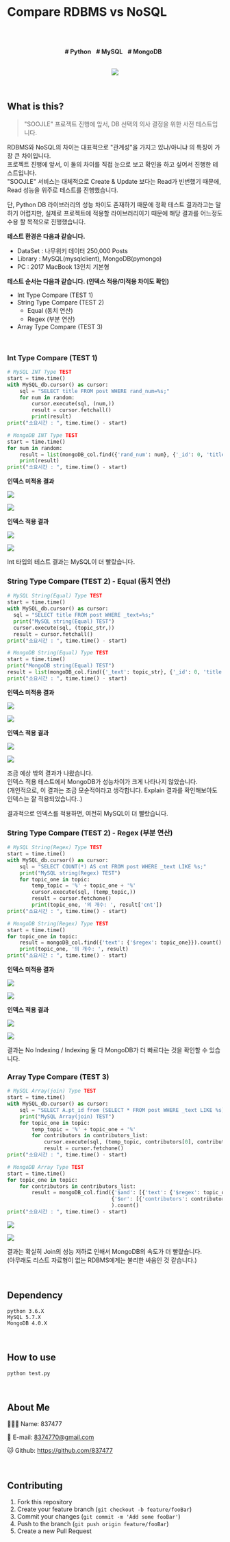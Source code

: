 # Compare RDBMS vs NoSQL
<br><br>

<div align=center>
    <strong># Python</strong> &nbsp;
    <strong># MySQL</strong> &nbsp;    
    <strong># MongoDB</strong> &nbsp;
    <br><br>
    <p><img src="./rdm/MysqlvsMongodb.png"></p>
</div>
<br>

## What is this?
> "SOOJLE" 프로젝트 진행에 앞서, DB 선택의 의사 결정을 위한 사전 테스트입니다.

RDBMS와 NoSQL의 차이는 대표적으로 "관계성"을 가지고 있냐/아니냐 의 특징이 가장 큰 차이입니다.<br>
프로젝트 진행에 앞서, 이 둘의 차이를 직접 눈으로 보고 확인을 하고 싶어서 진행한 테스트입니다.<br>
"SOOJLE" 서비스는 대체적으로 Create & Update 보다는 Read가 빈번했기 때문에, Read 성능을 위주로 테스트를 진행했습니다.

단, Python DB 라이브러리의 성능 차이도 존재하기 때문에 정확 테스트 결과라고는 말하기 어렵지만, 실제로 프로젝트에 적용할 라이브러리이기 때문에 해당 결과를 어느정도 수용 할 목적으로 진행했습니다.

**테스트 환경은 다음과 같습니다.**
- DataSet : 나무위키 데이터 250,000 Posts
- Library : MySQL(mysqlclient), MongoDB(pymongo)
- PC : 2017 MacBook 13인치 기본형

**테스트 순서는 다음과 같습니다. (인덱스 적용/미적용 차이도 확인)**
- Int Type Compare (TEST 1)
- String Type Compare (TEST 2)
  - Equal (동치 연산)
  - Regex (부분 연산)
- Array Type Compare (TEST 3)

<br>

### Int Type Compare (TEST 1)
```python
# MySQL INT Type TEST
start = time.time()
with MySQL_db.cursor() as cursor:
    sql = "SELECT title FROM post WHERE rand_num=%s;"
    for num in random:
        cursor.execute(sql, (num,))
        result = cursor.fetchall()
        print(result)
print("소요시간 : ", time.time() - start)

# MongoDB INT Type TEST
start = time.time()
for num in random:
    result = list(mongoDB_col.find({'rand_num': num}, {'_id': 0, 'title': 1}))
    print(result)
print("소요시간 : ", time.time() - start)
```

**인덱스 미적용 결과**
<p><img src="./rdm/TEST1_mysql_noindexing.png"></p>
<p><img src="./rdm/TEST1_mongodb_noindexing.png"></p>

**인덱스 적용 결과**
<p><img src="./rdm/TEST1_mysql_indexing.png"></p>
<p><img src="./rdm/TEST1_mongodb_indexing.png"></p>

Int 타입의 테스트 결과는 MySQL이 더 빨랐습니다.

### String Type Compare (TEST 2) - Equal (동치 연산)
```python
# MySQL String(Equal) Type TEST
start = time.time()
with MySQL_db.cursor() as cursor:
  sql = "SELECT title FROM post WHERE _text=%s;"
  print("MySQL string(Equal) TEST")
  cursor.execute(sql, (topic_str,))
  result = cursor.fetchall()
print("소요시간 : ", time.time() - start)

# MongoDB String(Equal) Type TEST
start = time.time()
print("MongoDB string(Equal) TEST")
result = list(mongoDB_col.find({'_text': topic_str}, {'_id': 0, 'title': 1}))
print("소요시간 : ", time.time() - start)
```

**인덱스 미적용 결과**
<p><img src="./rdm/TEST2_mysql_noindexing.png"></p>
<p><img src="./rdm/TEST2_mongodb_noindexing.png"></p>

**인덱스 적용 결과**
<p><img src="./rdm/TEST2_mysql_indexing.png"></p>
<p><img src="./rdm/TEST2_mongodb_indexing.png"></p>

조금 예상 밖의 결과가 나왔습니다.<br>
인덱스 적용 테스트에서 MongoDB가 성능차이가 크게 나타나지 않았습니다.<br>
(개인적으로, 이 결과는 조금 모순적이라고 생각합니다. Explain 결과를 확인해보아도 인덱스는 잘 적용되었습니다..)

결과적으로 인덱스를 적용하면, 여전히 MySQL이 더 빨랐습니다.

### String Type Compare (TEST 2) - Regex (부분 연산)
```python
# MySQL String(Regex) Type TEST
start = time.time()
with MySQL_db.cursor() as cursor:
    sql = "SELECT COUNT(*) AS cnt FROM post WHERE _text LIKE %s;"
    print("MySQL string(Regex) TEST")
    for topic_one in topic:
        temp_topic = '%' + topic_one + '%'
        cursor.execute(sql, (temp_topic,))
        result = cursor.fetchone()
        print(topic_one, '의 개수: ', result['cnt'])
print("소요시간 : ", time.time() - start)

# MongoDB String(Regex) Type TEST
start = time.time()
for topic_one in topic:
    result = mongoDB_col.find({'text': {'$regex': topic_one}}).count()
    print(topic_one, '의 개수: ', result)
print("소요시간 : ", time.time() - start)
```

**인덱스 미적용 결과**
<p><img src="./rdm/TEST2_2_mysql_noindexing.png"></p>
<p><img src="./rdm/TEST2_2_mongodb_noindexing.png"></p>

**인덱스 적용 결과**
<p><img src="./rdm/TEST2_2_mysql_indexing2.png"></p>
<p><img src="./rdm/TEST2_2_mongodb_indexing.png"></p>

결과는 No Indexing / Indexing 둘 다 MongoDB가 더 빠르다는 것을 확인할 수 있습니다.

### Array Type Compare (TEST 3)
```python
# MySQL Array(join) Type TEST
start = time.time()
with MySQL_db.cursor() as cursor:
    sql = "SELECT A.pt_id from (SELECT * FROM post WHERE _text LIKE %s) A JOIN (SELECT pt_id FROM post_contributors WHERE content=%s OR context=%s) B ON A.pt_id = B.pt_id;"
    print("MySQL Array(join) TEST")
    for topic_one in topic:
        temp_topic = '%' + topic_one + '%'
        for contributors in contributors_list:
            cursor.execute(sql, (temp_topic, contributors[0], contributors[1],))
            result = cursor.fetchone()
print("소요시간 : ", time.time() - start)

# MongoDB Array Type TEST
start = time.time()
for topic_one in topic:
    for contributors in contributors_list:
        result = mongoDB_col.find({'$and': [{'text': {'$regex': topic_one}},
                                  {'$or': [{'contributors': contributors[0], {'contributors': contributors[1]}}]}
                                  ).count()
print("소요시간 : ", time.time() - start)
```

<p><img src="./rdm/TEST3_mysql.png"></p>
<p><img src="./rdm/TEST3_mongodb.png"></p>

결과는 확실히 Join의 성능 저하로 인해서 MongoDB의 속도가 더 빨랐습니다.<br>
(아무래도 리스트 자료형이 없는 RDBMS에게는 불리한 싸움인 것 같습니다.)

<br>

## Dependency
```shell
python 3.6.X
MySQL 5.7.X
MongoDB 4.0.X
```
<br>

## How to use
```shell
python test.py
```
<br>

## About Me
🙋🏻‍♂️ Name: 837477

📧 E-mail: 8374770@gmail.com

🐱 Github: https://github.com/837477

<br>

## Contributing
1. Fork this repository
2. Create your feature branch (`git checkout -b feature/fooBar`)
3. Commit your changes (`git commit -m 'Add some fooBar'`)
4. Push to the branch (`git push origin feature/fooBar`)
5. Create a new Pull Request
